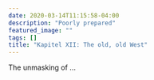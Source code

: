 ```yaml
---
date: 2020-03-14T11:15:58-04:00
description: "Poorly prepared"
featured_image: ""
tags: []
title: "Kapitel XII: The old, old West"
---
```


The unmasking of ...
